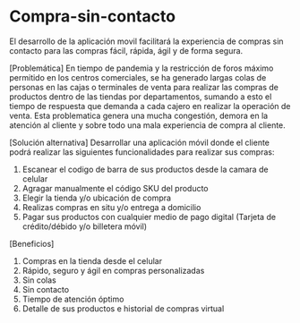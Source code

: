 # Compra-sin-contacto
El desarrollo de la aplicación movil facilitará la experiencia de compras sin contacto para las compras fácil, rápida, ágil y de forma segura.

[Problemática]
En tiempo de pandemia y la restricción de foros máximo permitido en los centros comerciales, se ha generado largas colas de personas en las cajas o terminales de venta 
para realizar las compras de productos dentro de las tiendas por departamentos, sumando a esto el tiempo de respuesta que demanda a cada cajero en realizar la operación
de venta. Esta problematica genera una mucha congestión, demora en la atención al cliente y sobre todo una mala experiencia de compra al cliente.

[Solución alternativa]
Desarrollar una aplicación móvil donde el cliente podrá realizar las siguientes funcionalidades para realizar sus compras:
1. Escanear el codigo de barra de sus productos desde la camara de celular
2. Agragar manualmente el código SKU del producto 
3. Elegir la tienda y/o ubicación de compra
4. Realizas compras en situ y/o entrega a domicilio
5. Pagar sus productos con cualquier medio de pago digital (Tarjeta de crédito/débido y/o billetera móvil)

[Beneficios]
1. Compras en la tienda desde el celular
2. Rápido, seguro y ágil en compras personalizadas
3. Sin colas 
4. Sin contacto
5. Tiempo de atención óptimo 
6. Detalle de sus productos e historial de compras virtual
